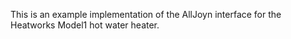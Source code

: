 This is an example implementation of the AllJoyn interface for the Heatworks Model1 hot water heater.